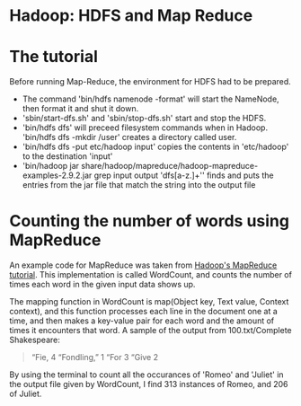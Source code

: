 # Hadoop: HDFS and Map Reduce

The tutorial
============
Before running Map-Reduce, the environment for HDFS had to be prepared.

* The command 'bin/hdfs namenode -format' will start the NameNode, then format it and shut it down. 
* 'sbin/start-dfs.sh' and 'sbin/stop-dfs.sh' start and stop the HDFS.
* 'bin/hdfs dfs' will preceed filesystem commands when in Hadoop. 'bin/hdfs dfs -mkdir /user' creates a directory called user.
* 'bin/hdfs dfs -put etc/hadoop input' copies the contents in 'etc/hadoop' to the destination 'input'
* 'bin/hadoop jar share/hadoop/mapreduce/hadoop-mapreduce-examples-2.9.2.jar grep input output 'dfs[a-z.]+'' finds and puts the entries from the jar file that match the string into the output file

Counting the number of words using MapReduce
============================================

An example code for MapReduce was taken from [Hadoop's MapReduce tutorial](https://hadoop.apache.org/docs/r2.9.2/hadoop-mapreduce-client/hadoop-mapreduce-client-core/MapReduceTutorial.html#Source_Code). This implementation is called WordCount, and counts the number of times each word in the given input data shows up.

The mapping function in WordCount is map(Object key, Text value, Context context), and this  function processes each line in the document one at a time, and then makes a key-value pair for each word and the amount of times it encounters that word. A sample of the output from 100.txt/Complete Shakespeare:
 
> “Fie,	4
> “Fondling,”	1
> “For	3
> “Give	2

By using the terminal to count all the occurances of 'Romeo' and 'Juliet' in the output file given by WordCount, I find 313 instances of Romeo, and 206 of Juliet. 
